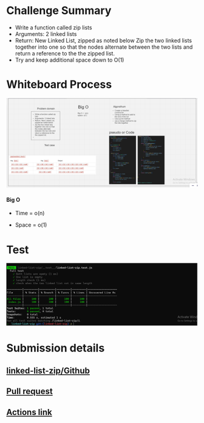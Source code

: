 # Challenge Summary
* Write a function called zip lists
* Arguments: 2 linked lists
* Return: New Linked List, zipped as noted below
Zip the two linked lists together into one so that the nodes alternate between the two lists and return a reference to the the zipped list.
* Try and keep additional space down to O(1)

# Whiteboard Process

![image](./images/zzzzzzzzzzzzzzzzzzWhiteboard.PNG)





#### Big O
* Time =  o(n)

* Space = o(1)

# Test
![image](./images/zzzzzzzzzzzzzzzzzzzzzzzTest.PNG)

# Submission details

## [linked-list-zip/Github](https://github.com/h4mz411y/data-structures-and-algorithms/tree/main/javascript/linked-list-zip)


## [Pull request ](https://github.com/h4mz411y/data-structures-and-algorithms/pulls?q=is%3Apr+is%3Aclosed)

## [Actions link](https://github.com/h4mz411y/data-structures-and-algorithms/actions)
